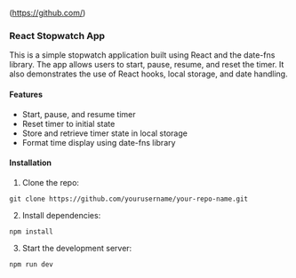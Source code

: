 (https://github.com/)

### React Stopwatch App
This is a simple stopwatch application built using React and the date-fns library. The app allows users to start, pause, resume, and reset the timer. It also demonstrates the use of React hooks, local storage, and date handling.

#### Features
* Start, pause, and resume timer
* Reset timer to initial state
* Store and retrieve timer state in local storage
* Format time display using date-fns library

#### Installation
1. Clone the repo:
```
git clone https://github.com/yourusername/your-repo-name.git
```
2. Install dependencies:
```
npm install
```
3. Start the development server:
```
npm run dev
```
